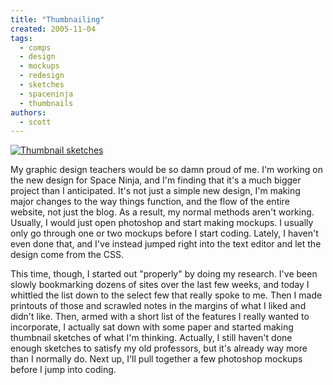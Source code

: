 ```yaml
---
title: "Thumbnailing"
created: 2005-11-04
tags:
  - comps
  - design
  - mockups
  - redesign
  - sketches
  - spaceninja
  - thumbnails
authors:
  - scott
---
```


[![Thumbnail sketches](/images/work-in-progress.jpg)](http://spaceninja.local/gallery/blog-photos/work-in-progress.jpg)

My graphic design teachers would be so damn proud of me. I'm working on the new design for Space Ninja, and I'm finding that it's a much bigger project than I anticipated. It's not just a simple new design, I'm making major changes to the way things function, and the flow of the entire website, not just the blog. As a result, my normal methods aren't working. Usually, I would just open photoshop and start making mockups. I usually only go through one or two mockups before I start coding. Lately, I haven't even done that, and I've instead jumped right into the text editor and let the design come from the CSS.

This time, though, I started out "properly" by doing my research. I've been slowly bookmarking dozens of sites over the last few weeks, and today I whittled the list down to the select few that really spoke to me. Then I made printouts of those and scrawled notes in the margins of what I liked and didn't like. Then, armed with a short list of the features I really wanted to incorporate, I actually sat down with some paper and started making thumbnail sketches of what I'm thinking. Actually, I still haven't done enough sketches to satisfy my old professors, but it's already way more than I normally do. Next up, I'll pull together a few photoshop mockups before I jump into coding.
